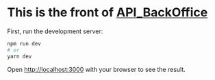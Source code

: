 # This is the front of [API_BackOffice](https://github.com/KylianGERMAIN/API_BackOffice)

First, run the development server:

```bash
npm run dev
# or
yarn dev
```

Open [http://localhost:3000](http://localhost:3000) with your browser to see the result.

